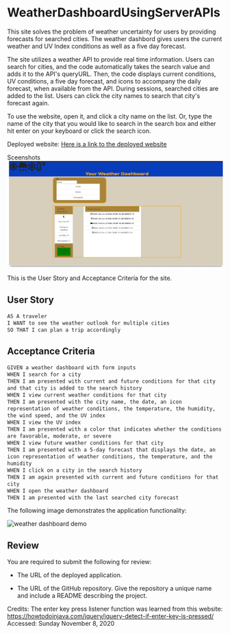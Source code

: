 # WeatherDashboardUsingServerAPIs

This site solves the problem of weather uncertainty for users by providing forecasts for searched cities.  The weather dashbord gives users the current weather and UV Index conditions as well as a five day forecast.

The site utilizes a weather API to provide real time information.
Users can search for cities, and the code automatically takes the search value and adds it to the API's queryURL. 
Then, the code displays current conditions, UV conditions, a five day forecast, and icons to accompany the daily forecast, when available from the API. During sessions, searched cities are added to the list.  Users can click the city names to search that city's forecast again.

To use the website, open it, and click a city name on the list.  Or, type the name of the city that you would like to search in the search box and either hit enter on your keyboard or click the search icon. 

Deployed website:
[Here is a link to the deployed website](https://esmondkim.github.io/WeatherDashboardUsingServerAPIs/) 

Sceenshots
![And a screenshot](/Assets/screenshot.jpg)

This is the User Story and Acceptance Criteria for the site.

## User Story

```
AS A traveler
I WANT to see the weather outlook for multiple cities
SO THAT I can plan a trip accordingly
```

## Acceptance Criteria

```
GIVEN a weather dashboard with form inputs
WHEN I search for a city
THEN I am presented with current and future conditions for that city and that city is added to the search history
WHEN I view current weather conditions for that city
THEN I am presented with the city name, the date, an icon representation of weather conditions, the temperature, the humidity, the wind speed, and the UV index
WHEN I view the UV index
THEN I am presented with a color that indicates whether the conditions are favorable, moderate, or severe
WHEN I view future weather conditions for that city
THEN I am presented with a 5-day forecast that displays the date, an icon representation of weather conditions, the temperature, and the humidity
WHEN I click on a city in the search history
THEN I am again presented with current and future conditions for that city
WHEN I open the weather dashboard
THEN I am presented with the last searched city forecast
```

The following image demonstrates the application functionality:

![weather dashboard demo](./Assets/06-server-side-apis-homework-demo.png)

## Review

You are required to submit the following for review:

* The URL of the deployed application.

* The URL of the GitHub repository. Give the repository a unique name and include a README describing the project.

Credits:
The enter key press listener function was learned from this website:
https://howtodoinjava.com/jquery/jquery-detect-if-enter-key-is-pressed/
Accessed: Sunday November 8, 2020
